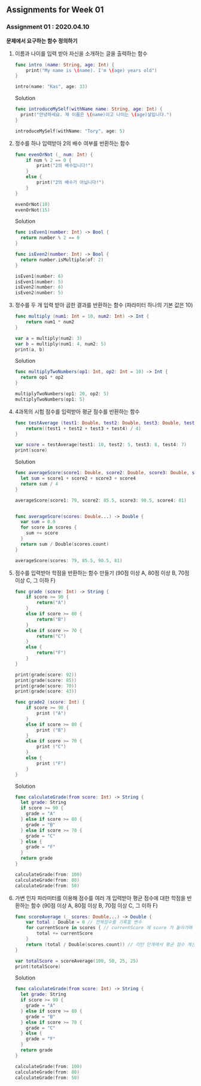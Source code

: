 ## Assignments for Week 01 ##

### Assignment 01 : 2020.04.10 ###

**문제에서 요구하는 함수 정의하기**

1. 이름과 나이를 입력 받아 자신을 소개하는 글을 출력하는 함수
   ```Swift
   func intro (name: String, age: Int) {
       print("My name is \(name). I'm \(age) years old")
   }

   intro(name: "Kas", age: 33)
   ```

   Solution
   ```Swift
   func introduceMySelf(withName name: String, age: Int) {
     print("안녕하세요. 제 이름은 \(name)이고 나이는 \(age)살입니다.")
   }

   introduceMySelf(withName: "Tory", age: 5)
   ```

2. 정수를 하나 입력받아 2의 배수 여부를 반환하는 함수
   ```Swift
   func evenOrNot (_ num: Int) {
       if num % 2 == 0 {
           print("2의 배수입니다!")
       }
       else {
           print("2의 배수가 아닙니다!")
       }
   }

   evenOrNot(10)
   evenOrNot(15)
   ```
   Solution
   ```Swift
   func isEven1(number: Int) -> Bool {
     return number % 2 == 0
   }

   func isEven2(number: Int) -> Bool {
     return number.isMultiple(of: 2)
   }

   isEven1(number: 6)
   isEven1(number: 5)
   isEven2(number: 6)
   isEven2(number: 5)
   ```

3. 정수를 두 개 입력 받아 곱한 결과를 반환하는 함수 (파라미터 하나의 기본 값은 10)
   ```Swift
   func multiply (num1: Int = 10, num2: Int) -> Int {
       return num1 * num2
   }

   var a = multiply(num2: 3)
   var b = multiply(num1: 4, num2: 5)
   print(a, b)
   ```
      Solution
   ```Swift
   func multiplyTwoNumbers(op1: Int, op2: Int = 10) -> Int {
     return op1 * op2
   }

   multiplyTwoNumbers(op1: 20, op2: 5)
   multiplyTwoNumbers(op1: 5)
   ```

4. 4과목의 시험 점수를 입력받아 평균 점수를 반환하는 함수
   ```Swift
   func testAverage (test1: Double, test2: Double, test3: Double, test4: Double) -> Double {
       return((test1 + test2 + test3 + test4) / 4)
   }

   var score = testAverage(test1: 10, test2: 5, test3: 8, test4: 7)
   print(score)
   ```
   Solution
   ```Swift
   func averageScore(score1: Double, score2: Double, score3: Double, score4: Double) -> Double {
     let sum = score1 + score2 + score3 + score4
     return sum / 4
   }

   averageScore(score1: 79, score2: 85.5, score3: 90.5, score4: 81)


   func averageScore(scores: Double...) -> Double {
     var sum = 0.0
     for score in scores {
       sum += score
     }
     return sum / Double(scores.count)
   }

   averageScore(scores: 79, 85.5, 90.5, 81)
   ```

5. 점수를 입력받아 학점을 반환하는 함수 만들기 (90점 이상 A, 80점 이상 B, 70점 이상 C, 그 이하 F)
   ```Swift
   func grade (score: Int) -> String {
       if score >= 90 {
           return("A")
       }
       else if score >= 80 {
           return("B")
       }
       else if score >= 70 {
           return("C")
       }
       else {
           return("F")
       }
   }

   print(grade(score: 92))
   print(grade(score: 85))
   print(grade(score: 70))
   print(grade(score: 43))

   func grade2 (score: Int) {
       if score >= 90 {
           print ("A")
       }
       else if score >= 80 {
           print ("B")
       }
       else if score >= 70 {
           print ("C")
       }
       else {
           print ("F")
       }
   }
   ```
      Solution
   ```Swift
   func calculateGrade(from score: Int) -> String {
     let grade: String
     if score >= 90 {
       grade = "A"
     } else if score >= 80 {
       grade = "B"
     } else if score >= 70 {
       grade = "C"
     } else {
       grade = "F"
     }
     return grade
   }

   calculateGrade(from: 100)
   calculateGrade(from: 80)
   calculateGrade(from: 50)
   ```

6. 가변 인자 파라미터를 이용해 점수를 여러 개 입력받아 평균 점수에 대한 학점을 반환하는 함수 (90점 이상 A, 80점 이상 B, 70점 이상 C, 그 이하 F) 
   ```Swift
   func scoreAverage (_ scores: Double...) -> Double {
       var total : Double = 0 // 전체점수를 기록할 변수
       for currentScore in scores { // currentScore 에 score 가 돌아가며 삽입됨)
           total += currentScore
       }
       return (total / Double(scores.count)) // 리턴 단계에서 평균 점수 계산
   }

   var totalScore = scoreAverage(100, 50, 25, 25)
   print(totalScore)

   ```
      Solution
   ```Swift
   func calculateGrade(from score: Int) -> String {
     let grade: String
     if score >= 90 {
       grade = "A"
     } else if score >= 80 {
       grade = "B"
     } else if score >= 70 {
       grade = "C"
     } else {
       grade = "F"
     }
     return grade
   }

   calculateGrade(from: 100)
   calculateGrade(from: 80)
   calculateGrade(from: 50)
   ```